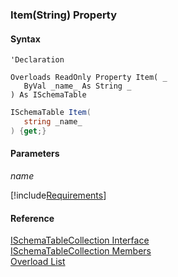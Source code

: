 ﻿### Item(String) Property

#### Syntax

```vbnet
'Declaration

Overloads ReadOnly Property Item( _
   ByVal _name_ As String _
) As ISchemaTable
```

```csharp
ISchemaTable Item( 
   string _name_
) {get;}
```

#### Parameters

_name_

[!include[Requirements](../partials/requirements.md)]

#### Reference

[ISchemaTableCollection Interface](fcSDK~FChoice.Foundation.Schema.ISchemaTableCollection.md)  
[ISchemaTableCollection Members](fcSDK~FChoice.Foundation.Schema.ISchemaTableCollection_members.md)  
[Overload List](fcSDK~FChoice.Foundation.Schema.ISchemaTableCollection~Item.md)